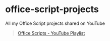 # office-script-projects
All my Office Script projects shared on YouTube
>[Office Scripts - YouTube Playlist](https://www.youtube.com/playlist?list=PLQhwjnEjYj8A4SGBsOGQKtlv2U-kZvkkV)
